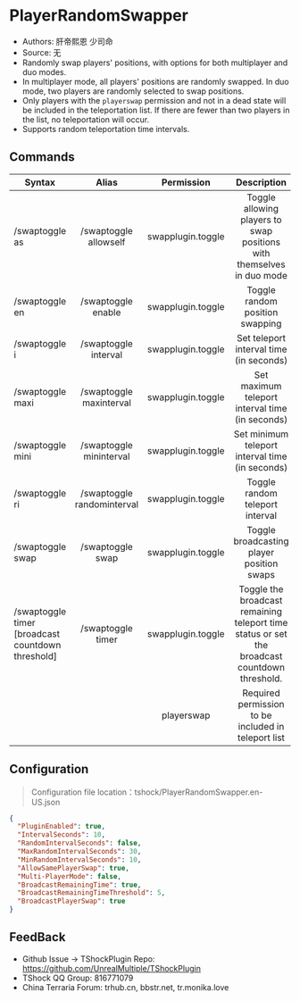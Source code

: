 # PlayerRandomSwapper

- Authors: 肝帝熙恩 少司命
- Source: 无
- Randomly swap players' positions, with options for both multiplayer and duo modes.
- In multiplayer mode, all players' positions are randomly swapped. In duo mode, two players are randomly selected to swap positions.
- Only players with the `playerswap` permission and not in a dead state will be included in the teleportation list. If there are fewer than two players in the list, no teleportation will occur.
- Supports random teleportation time intervals.


## Commands

| Syntax                             | Alias                      | Permission           | Description                                   |
| ---------------------------------- | :------------------------: | :------------------: | :--------------------------------------------: |
| /swaptoggle as                     | /swaptoggle allowself       | swapplugin.toggle    | Toggle allowing players to swap positions with themselves in duo mode |
| /swaptoggle en                     | /swaptoggle enable          | swapplugin.toggle    | Toggle random position swapping                |
| /swaptoggle i <teleport interval>  | /swaptoggle interval        | swapplugin.toggle    | Set teleport interval time (in seconds)        |
| /swaptoggle maxi <max interval>    | /swaptoggle maxinterval     | swapplugin.toggle    | Set maximum teleport interval time (in seconds)|
| /swaptoggle mini <min interval>    | /swaptoggle mininterval     | swapplugin.toggle    | Set minimum teleport interval time (in seconds)|
| /swaptoggle ri                     | /swaptoggle randominterval  | swapplugin.toggle    | Toggle random teleport interval                |
| /swaptoggle swap                   | /swaptoggle swap            | swapplugin.toggle    | Toggle broadcasting player position swaps      |
| /swaptoggle timer [broadcast countdown threshold] | /swaptoggle timer     | swapplugin.toggle | Toggle the broadcast remaining teleport time status or set the broadcast countdown threshold. |
|                                    |                            | playerswap           | Required permission to be included in teleport list |

## Configuration
> Configuration file location：tshock/PlayerRandomSwapper.en-US.json
```json
{
  "PluginEnabled": true,
  "IntervalSeconds": 10,
  "RandomIntervalSeconds": false,
  "MaxRandomIntervalSeconds": 30,
  "MinRandomIntervalSeconds": 10,
  "AllowSamePlayerSwap": true,
  "Multi-PlayerMode": false,
  "BroadcastRemainingTime": true,
  "BroadcastRemainingTimeThreshold": 5,
  "BroadcastPlayerSwap": true
}
```

## FeedBack
- Github Issue -> TShockPlugin Repo: https://github.com/UnrealMultiple/TShockPlugin
- TShock QQ Group: 816771079
- China Terraria Forum: trhub.cn, bbstr.net, tr.monika.love
